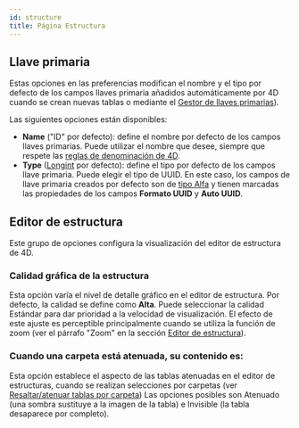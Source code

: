 ```yaml
---
id: structure
title: Página Estructura
---
```


## Llave primaria

Estas opciones en las preferencias modifican el nombre y el tipo por defecto de los campos llaves primaria añadidos automáticamente por 4D cuando se crean nuevas tablas o mediante el [Gestor de llaves primarias](https://doc.4d.com/4Dv18R6/4D/18-R6/Primary-key-manager.300-5217742.en.html)).

Las siguientes opciones están disponibles:

- **Name** ("ID" por defecto): define el nombre por defecto de los campos llaves primarias. Puede utilizar el nombre que desee, siempre que respete las [reglas de denominación de 4D](Concepts/identifiers.md#tables-and-fields).
- **Type** ([Longint](Concepts/dt_number.md) por defecto): define el tipo por defecto de los campos llave primaria. Puede elegir el tipo de UUID. En este caso, los campos de llave primaria creados por defecto son de [tipo Alfa](Concepts/dt_string.md) y tienen marcadas las propiedades de los campos **Formato UUID** y **Auto UUID**.

## Editor de estructura

Este grupo de opciones configura la visualización del editor de estructura de 4D.

### Calidad gráfica de la estructura

Esta opción varía el nivel de detalle gráfico en el editor de estructura. Por defecto, la calidad se define como **Alta**. Puede seleccionar la calidad Estándar para dar prioridad a la velocidad de visualización. El efecto de este ajuste es perceptible principalmente cuando se utiliza la función de zoom (ver el párrafo "Zoom" en la sección [Editor de estructura](https://doc.4d.com/4Dv18R6/4D/18-R6/Structure-editor.300-5217734.en.html)).

### Cuando una carpeta está atenuada, su contenido es:

Esta opción establece el aspecto de las tablas atenuadas en el editor de estructuras, cuando se realizan selecciones por carpetas (ver [Resaltar/atenuar tablas por carpeta](https://doc.4d.com/4Dv18R6/4D/18-R6/Structure-editor.300-5217734.en.html#4592928)) Las opciones posibles son Atenuado (una sombra sustituye a la imagen de la tabla) e Invisible (la tabla desaparece por completo).

